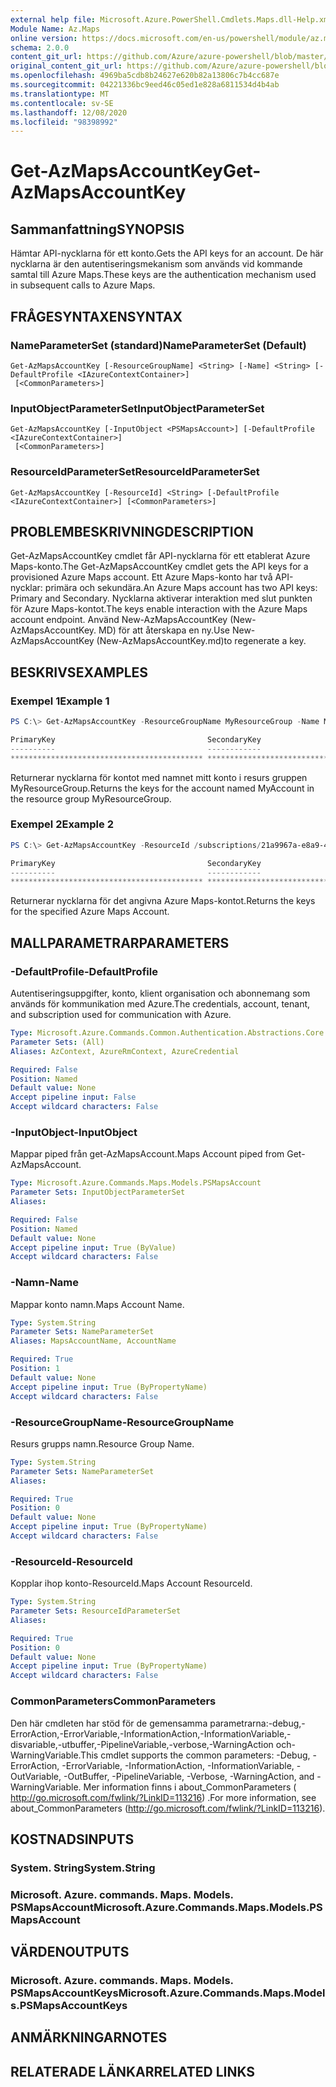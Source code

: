 ```yaml
---
external help file: Microsoft.Azure.PowerShell.Cmdlets.Maps.dll-Help.xml
Module Name: Az.Maps
online version: https://docs.microsoft.com/en-us/powershell/module/az.maps/get-azmapsaccountkey
schema: 2.0.0
content_git_url: https://github.com/Azure/azure-powershell/blob/master/src/Maps/Maps/help/Get-AzMapsAccountKey.md
original_content_git_url: https://github.com/Azure/azure-powershell/blob/master/src/Maps/Maps/help/Get-AzMapsAccountKey.md
ms.openlocfilehash: 4969ba5cdb8b24627e620b82a13806c7b4cc687e
ms.sourcegitcommit: 04221336bc9eed46c05ed1e828a6811534d4b4ab
ms.translationtype: MT
ms.contentlocale: sv-SE
ms.lasthandoff: 12/08/2020
ms.locfileid: "98398992"
---
```

# <span data-ttu-id="5f8a2-101">Get-AzMapsAccountKey</span><span class="sxs-lookup"><span data-stu-id="5f8a2-101">Get-AzMapsAccountKey</span></span>

## <span data-ttu-id="5f8a2-102">Sammanfattning</span><span class="sxs-lookup"><span data-stu-id="5f8a2-102">SYNOPSIS</span></span>
<span data-ttu-id="5f8a2-103">Hämtar API-nycklarna för ett konto.</span><span class="sxs-lookup"><span data-stu-id="5f8a2-103">Gets the API keys for an account.</span></span>
<span data-ttu-id="5f8a2-104">De här nycklarna är den autentiseringsmekanism som används vid kommande samtal till Azure Maps.</span><span class="sxs-lookup"><span data-stu-id="5f8a2-104">These keys are the authentication mechanism used in subsequent calls to Azure Maps.</span></span>

## <span data-ttu-id="5f8a2-105">FRÅGESYNTAXEN</span><span class="sxs-lookup"><span data-stu-id="5f8a2-105">SYNTAX</span></span>

### <span data-ttu-id="5f8a2-106">NameParameterSet (standard)</span><span class="sxs-lookup"><span data-stu-id="5f8a2-106">NameParameterSet (Default)</span></span>
```
Get-AzMapsAccountKey [-ResourceGroupName] <String> [-Name] <String> [-DefaultProfile <IAzureContextContainer>]
 [<CommonParameters>]
```

### <span data-ttu-id="5f8a2-107">InputObjectParameterSet</span><span class="sxs-lookup"><span data-stu-id="5f8a2-107">InputObjectParameterSet</span></span>
```
Get-AzMapsAccountKey [-InputObject <PSMapsAccount>] [-DefaultProfile <IAzureContextContainer>]
 [<CommonParameters>]
```

### <span data-ttu-id="5f8a2-108">ResourceIdParameterSet</span><span class="sxs-lookup"><span data-stu-id="5f8a2-108">ResourceIdParameterSet</span></span>
```
Get-AzMapsAccountKey [-ResourceId] <String> [-DefaultProfile <IAzureContextContainer>] [<CommonParameters>]
```

## <span data-ttu-id="5f8a2-109">PROBLEMBESKRIVNING</span><span class="sxs-lookup"><span data-stu-id="5f8a2-109">DESCRIPTION</span></span>
<span data-ttu-id="5f8a2-110">Get-AzMapsAccountKey cmdlet får API-nycklarna för ett etablerat Azure Maps-konto.</span><span class="sxs-lookup"><span data-stu-id="5f8a2-110">The Get-AzMapsAccountKey cmdlet gets the API keys for a provisioned Azure Maps account.</span></span>
<span data-ttu-id="5f8a2-111">Ett Azure Maps-konto har två API-nycklar: primära och sekundära.</span><span class="sxs-lookup"><span data-stu-id="5f8a2-111">An Azure Maps account has two API keys: Primary and Secondary.</span></span>
<span data-ttu-id="5f8a2-112">Nycklarna aktiverar interaktion med slut punkten för Azure Maps-kontot.</span><span class="sxs-lookup"><span data-stu-id="5f8a2-112">The keys enable interaction with the Azure Maps account endpoint.</span></span>
<span data-ttu-id="5f8a2-113">Använd New-AzMapsAccountKey (New-AzMapsAccountKey. MD) för att återskapa en ny.</span><span class="sxs-lookup"><span data-stu-id="5f8a2-113">Use New-AzMapsAccountKey (New-AzMapsAccountKey.md)to regenerate a key.</span></span>

## <span data-ttu-id="5f8a2-114">BESKRIVS</span><span class="sxs-lookup"><span data-stu-id="5f8a2-114">EXAMPLES</span></span>

### <span data-ttu-id="5f8a2-115">Exempel 1</span><span class="sxs-lookup"><span data-stu-id="5f8a2-115">Example 1</span></span>
```powershell
PS C:\> Get-AzMapsAccountKey -ResourceGroupName MyResourceGroup -Name MyAccount

PrimaryKey                                  SecondaryKey
----------                                  ------------
******************************************* *******************************************
```

<span data-ttu-id="5f8a2-116">Returnerar nycklarna för kontot med namnet mitt konto i resurs gruppen MyResourceGroup.</span><span class="sxs-lookup"><span data-stu-id="5f8a2-116">Returns the keys for the account named MyAccount in the resource group MyResourceGroup.</span></span>

### <span data-ttu-id="5f8a2-117">Exempel 2</span><span class="sxs-lookup"><span data-stu-id="5f8a2-117">Example 2</span></span>
```powershell
PS C:\> Get-AzMapsAccountKey -ResourceId /subscriptions/21a9967a-e8a9-4656-a70b-96ff1c4d05a0/resourceGroups/MyResourceGroup/providers/Microsoft.Maps/accounts/MyAccount

PrimaryKey                                  SecondaryKey
----------                                  ------------
******************************************* *******************************************
```

<span data-ttu-id="5f8a2-118">Returnerar nycklarna för det angivna Azure Maps-kontot.</span><span class="sxs-lookup"><span data-stu-id="5f8a2-118">Returns the keys for the specified Azure Maps Account.</span></span>

## <span data-ttu-id="5f8a2-119">MALLPARAMETRAR</span><span class="sxs-lookup"><span data-stu-id="5f8a2-119">PARAMETERS</span></span>

### <span data-ttu-id="5f8a2-120">-DefaultProfile</span><span class="sxs-lookup"><span data-stu-id="5f8a2-120">-DefaultProfile</span></span>
<span data-ttu-id="5f8a2-121">Autentiseringsuppgifter, konto, klient organisation och abonnemang som används för kommunikation med Azure.</span><span class="sxs-lookup"><span data-stu-id="5f8a2-121">The credentials, account, tenant, and subscription used for communication with Azure.</span></span>

```yaml
Type: Microsoft.Azure.Commands.Common.Authentication.Abstractions.Core.IAzureContextContainer
Parameter Sets: (All)
Aliases: AzContext, AzureRmContext, AzureCredential

Required: False
Position: Named
Default value: None
Accept pipeline input: False
Accept wildcard characters: False
```

### <span data-ttu-id="5f8a2-122">-InputObject</span><span class="sxs-lookup"><span data-stu-id="5f8a2-122">-InputObject</span></span>
<span data-ttu-id="5f8a2-123">Mappar piped från get-AzMapsAccount.</span><span class="sxs-lookup"><span data-stu-id="5f8a2-123">Maps Account piped from Get-AzMapsAccount.</span></span>

```yaml
Type: Microsoft.Azure.Commands.Maps.Models.PSMapsAccount
Parameter Sets: InputObjectParameterSet
Aliases:

Required: False
Position: Named
Default value: None
Accept pipeline input: True (ByValue)
Accept wildcard characters: False
```

### <span data-ttu-id="5f8a2-124">-Namn</span><span class="sxs-lookup"><span data-stu-id="5f8a2-124">-Name</span></span>
<span data-ttu-id="5f8a2-125">Mappar konto namn.</span><span class="sxs-lookup"><span data-stu-id="5f8a2-125">Maps Account Name.</span></span>

```yaml
Type: System.String
Parameter Sets: NameParameterSet
Aliases: MapsAccountName, AccountName

Required: True
Position: 1
Default value: None
Accept pipeline input: True (ByPropertyName)
Accept wildcard characters: False
```

### <span data-ttu-id="5f8a2-126">-ResourceGroupName</span><span class="sxs-lookup"><span data-stu-id="5f8a2-126">-ResourceGroupName</span></span>
<span data-ttu-id="5f8a2-127">Resurs grupps namn.</span><span class="sxs-lookup"><span data-stu-id="5f8a2-127">Resource Group Name.</span></span>

```yaml
Type: System.String
Parameter Sets: NameParameterSet
Aliases:

Required: True
Position: 0
Default value: None
Accept pipeline input: True (ByPropertyName)
Accept wildcard characters: False
```

### <span data-ttu-id="5f8a2-128">-ResourceId</span><span class="sxs-lookup"><span data-stu-id="5f8a2-128">-ResourceId</span></span>
<span data-ttu-id="5f8a2-129">Kopplar ihop konto-ResourceId.</span><span class="sxs-lookup"><span data-stu-id="5f8a2-129">Maps Account ResourceId.</span></span>

```yaml
Type: System.String
Parameter Sets: ResourceIdParameterSet
Aliases:

Required: True
Position: 0
Default value: None
Accept pipeline input: True (ByPropertyName)
Accept wildcard characters: False
```

### <span data-ttu-id="5f8a2-130">CommonParameters</span><span class="sxs-lookup"><span data-stu-id="5f8a2-130">CommonParameters</span></span>
<span data-ttu-id="5f8a2-131">Den här cmdleten har stöd för de gemensamma parametrarna:-debug,-ErrorAction,-ErrorVariable,-InformationAction,-InformationVariable,-disvariable,-utbuffer,-PipelineVariable,-verbose,-WarningAction och-WarningVariable.</span><span class="sxs-lookup"><span data-stu-id="5f8a2-131">This cmdlet supports the common parameters: -Debug, -ErrorAction, -ErrorVariable, -InformationAction, -InformationVariable, -OutVariable, -OutBuffer, -PipelineVariable, -Verbose, -WarningAction, and -WarningVariable.</span></span> <span data-ttu-id="5f8a2-132">Mer information finns i about_CommonParameters ( http://go.microsoft.com/fwlink/?LinkID=113216) .</span><span class="sxs-lookup"><span data-stu-id="5f8a2-132">For more information, see about_CommonParameters (http://go.microsoft.com/fwlink/?LinkID=113216).</span></span>

## <span data-ttu-id="5f8a2-133">KOSTNADS</span><span class="sxs-lookup"><span data-stu-id="5f8a2-133">INPUTS</span></span>

### <span data-ttu-id="5f8a2-134">System. String</span><span class="sxs-lookup"><span data-stu-id="5f8a2-134">System.String</span></span>

### <span data-ttu-id="5f8a2-135">Microsoft. Azure. commands. Maps. Models. PSMapsAccount</span><span class="sxs-lookup"><span data-stu-id="5f8a2-135">Microsoft.Azure.Commands.Maps.Models.PSMapsAccount</span></span>

## <span data-ttu-id="5f8a2-136">VÄRDEN</span><span class="sxs-lookup"><span data-stu-id="5f8a2-136">OUTPUTS</span></span>

### <span data-ttu-id="5f8a2-137">Microsoft. Azure. commands. Maps. Models. PSMapsAccountKeys</span><span class="sxs-lookup"><span data-stu-id="5f8a2-137">Microsoft.Azure.Commands.Maps.Models.PSMapsAccountKeys</span></span>

## <span data-ttu-id="5f8a2-138">ANMÄRKNINGAR</span><span class="sxs-lookup"><span data-stu-id="5f8a2-138">NOTES</span></span>

## <span data-ttu-id="5f8a2-139">RELATERADE LÄNKAR</span><span class="sxs-lookup"><span data-stu-id="5f8a2-139">RELATED LINKS</span></span>
